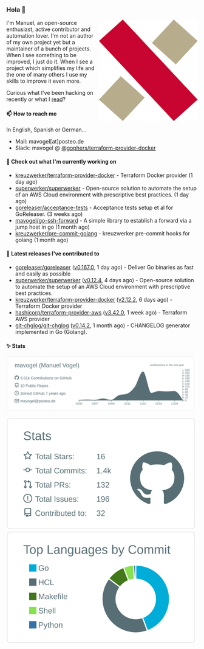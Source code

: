 ### Hola 👋

<img align="right" src="https://raw.githubusercontent.com/mavogel/mavogel/master/assets/xw.png" width="260">

I'm Manuel, an open-source enthusiast, active contributor and automation lover. I'm not an author of my own project 
yet but a maintainer of a bunch of projects. When I see something to be improved, I just do it. When I see a project
which simplifies my life and the one of many others I use my skills to improve it even more.

Curious what I've been hacking on recently or what I [read](https://www.goodreads.com/user/show/128554892-manuel-vogel)?

#### 📫 How to reach me
In English, Spanish or German...

- Mail: mavogel[at]posteo.de
- Slack: mavogel @ [@gophers/terraform-provider-docker](https://gophers.slack.com/archives/C01G9TN5V36)

#### 👷 Check out what I'm currently working on

- [kreuzwerker/terraform-provider-docker](https://github.com/kreuzwerker/terraform-provider-docker) - Terraform Docker provider (1 day ago)
- [superwerker/superwerker](https://github.com/superwerker/superwerker) - Open-source solution to automate the setup of an AWS Cloud environment with prescriptive best practices.  (1 day ago)
- [goreleaser/acceptance-tests](https://github.com/goreleaser/acceptance-tests) - Acceptance tests setup et al for GoReleaser. (3 weeks ago)
- [mavogel/go-ssh-forward](https://github.com/mavogel/go-ssh-forward) - A simple library to establish a forward via a jump host in go (1 month ago)
- [kreuzwerker/pre-commit-golang](https://github.com/kreuzwerker/pre-commit-golang) - kreuzwerker pre-commit hooks for golang (1 month ago)

#### 🔭 Latest releases I've contributed to

- [goreleaser/goreleaser](https://github.com/goreleaser/goreleaser) ([v0.167.0](https://github.com/goreleaser/goreleaser/releases/tag/v0.167.0), 1 day ago) - Deliver Go binaries as fast and easily as possible
- [superwerker/superwerker](https://github.com/superwerker/superwerker) ([v0.12.4](https://github.com/superwerker/superwerker/releases/tag/v0.12.4), 4 days ago) - Open-source solution to automate the setup of an AWS Cloud environment with prescriptive best practices. 
- [kreuzwerker/terraform-provider-docker](https://github.com/kreuzwerker/terraform-provider-docker) ([v2.12.2](https://github.com/kreuzwerker/terraform-provider-docker/releases/tag/v2.12.2), 6 days ago) - Terraform Docker provider
- [hashicorp/terraform-provider-aws](https://github.com/hashicorp/terraform-provider-aws) ([v3.42.0](https://github.com/hashicorp/terraform-provider-aws/releases/tag/v3.42.0), 1 week ago) - Terraform AWS provider
- [git-chglog/git-chglog](https://github.com/git-chglog/git-chglog) ([v0.14.2](https://github.com/git-chglog/git-chglog/releases/tag/v0.14.2), 1 month ago) - CHANGELOG generator implemented in Go (Golang).
#### ✨ Stats

[![](https://raw.githubusercontent.com/mavogel/mavogel/master/profile-summary-card-output/default/0-profile-details.svg)](https://github.com/vn7n24fzkq/github-profile-summary-cards)

[![](https://raw.githubusercontent.com/mavogel/mavogel/master/profile-summary-card-output/default/3-stats.svg)](https://github.com/vn7n24fzkq/github-profile-summary-cards)
[![](https://raw.githubusercontent.com/mavogel/mavogel/master/profile-summary-card-output/default/2-most-commit-language.svg)](https://github.com/vn7n24fzkq/github-profile-summary-cards)

